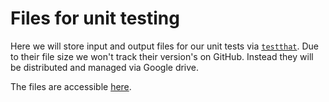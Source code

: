 # Files for unit testing

Here we will store input and output files for our unit tests via [`testthat`](https://testthat.r-lib.org). Due to their file size we won't track their version's on GitHub. Instead they will be distributed and managed via Google drive. 

The files are accessible [here](https://drive.google.com/open?id=1JR88_2W9vQONJ1x8Hx0WLoF4OtIXkVL7).
